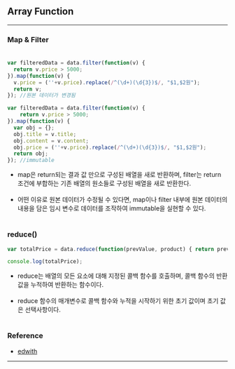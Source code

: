 Array Function
--------------

---

### Map & Filter<br><br>

```javascript
var filteredData = data.filter(function(v) {
  return v.price > 5000;
}).map(function(v) {
  v.price = (''+v.price).replace(/^(\d+)(\d{3})$/, "$1,$2원");
  return v;
}); //원본 데이터가 변경됨

var filteredData = data.filter(function(v) {
    return v.price > 5000;
}).map(function(v) {
  var obj = {};
  obj.title = v.title;
  obj.content = v.content;
  obj.price = (''+v.price).replace(/^(\d+)(\d{3})$/, "$1,$2원");
  return obj;
}); //immutable
```

-	map은 return되는 결과 값 만으로 구성된 배열을 새로 반환하며, filter는 return 조건에 부합하는 기존 배열의 원소들로 구성된 배열을 새로 반환한다.<br><br>
-	어떤 이유로 원본 데이터가 수정될 수 있다면, map이나 filter 내부에 원본 데이터의 내용을 담은 임시 변수로 데이터를 조작하여 immutable을 실현할 수 있다.<br><br>

### reduce()<br>

```javascript
var totalPrice = data.reduce(function(prevValue, product) { return prevValue + product.price; }, 0);

console.log(totalPrice);
```

-	reduce는 배열의 모든 요소에 대해 지정된 콜백 함수를 호출하며, 콜백 함수의 반환 값을 누적하여 반환하는 함수이다.<br><br>
-	reduce 함수의 매개변수로 콜백 함수와 누적을 시작하기 위한 초기 값이며 초기 값은 선택사항이다.<br><br>

### Reference

-	[edwith](https://www.edwith.org/boostcourse-web/lecture/16778/)

---
